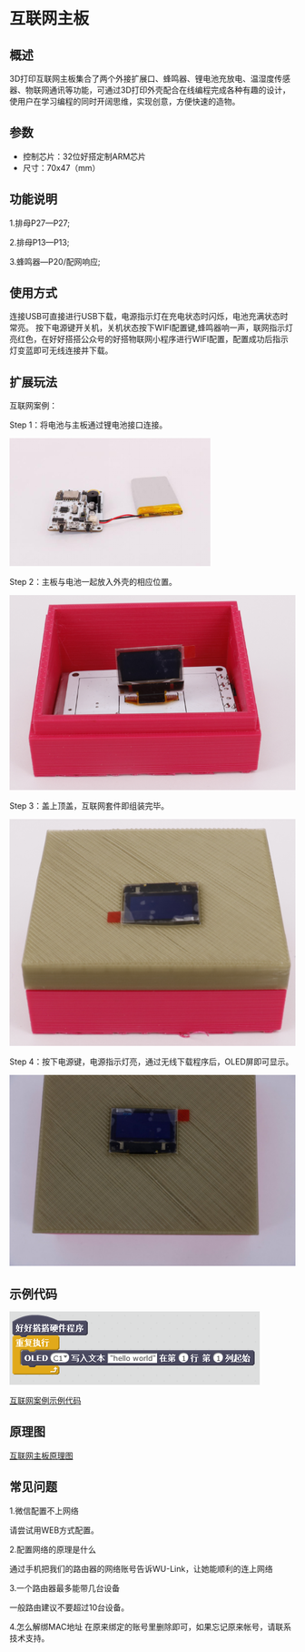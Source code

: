 # 互联网主板

## 概述

3D打印互联网主板集合了两个外接扩展口、蜂鸣器、锂电池充放电、温湿度传感器、物联网通讯等功能，可通过3D打印外壳配合在线编程完成各种有趣的设计，使用户在学习编程的同时开阔思维，实现创意，方便快速的造物。

## 参数

* 控制芯片：32位好搭定制ARM芯片 
* 尺寸：70x47（mm）

## 功能说明

1.排母P27—P27;

2.排母P13—P13;

3.蜂鸣器—P20/配网响应;

## 使用方式

连接USB可直接进行USB下载，电源指示灯在充电状态时闪烁，电池充满状态时常亮。 按下电源键开关机，关机状态按下WIFI配置键,蜂鸣器响一声，联网指示灯亮红色，在好好搭搭公众号的好搭物联网小程序进行WIFI配置，配置成功后指示灯变蓝即可无线连接并下载。

## 扩展玩法

互联网案例：

Step 1：将电池与主板通过锂电池接口连接。

![](../../.gitbook/assets/hulianwang-1.png)

Step 2：主板与电池一起放入外壳的相应位置。

![](../../.gitbook/assets/hulianwang-2.png)

Step 3：盖上顶盖，互联网套件即组装完毕。

![](../../.gitbook/assets/hulianwang-3.png)

Step 4：按下电源键，电源指示灯亮，通过无线下载程序后，OLED屏即可显示。

![](../../.gitbook/assets/hulianwang-4.png)

## 示例代码

![](../../.gitbook/assets/hulianwang-5.png)

[互联网案例示例代码](http://www.haohaodada.com/show.php?id=1066004)

## 原理图

[互联网主板原理图](https://github.com/Haohaodada-official/docs/blob/master/3d-da-yin-tao-jian/pdf/互联网主板.pdf)

## 常见问题

1.微信配置不上网络

请尝试用WEB方式配置。

2.配置网络的原理是什么

通过手机把我们的路由器的网络账号告诉WU-Link，让她能顺利的连上网络

3.一个路由器最多能带几台设备

一般路由建议不要超过10台设备。

4.怎么解绑MAC地址 在原来绑定的账号里删除即可，如果忘记原来帐号，请联系技术支持。

